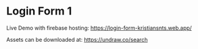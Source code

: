 # Login Form 1

Live Demo with firebase hosting:
https://login-form-kristiansnts.web.app/

Assets can be downloaded at: 
https://undraw.co/search
